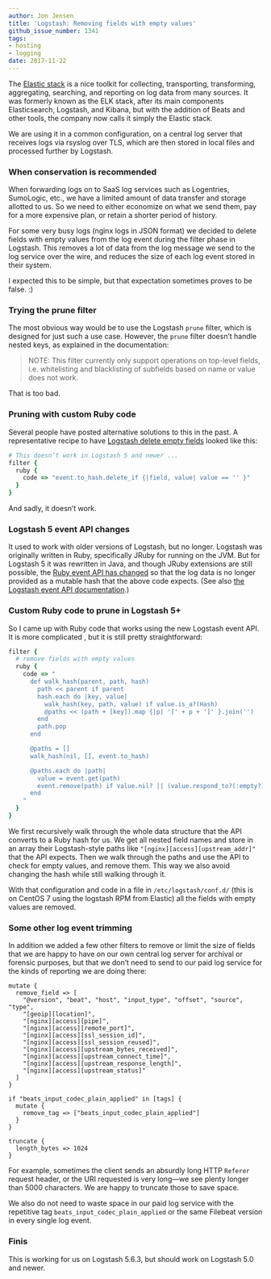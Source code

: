 ```yaml
---
author: Jon Jensen
title: 'Logstash: Removing fields with empty values'
github_issue_number: 1341
tags:
- hosting
- logging
date: 2017-11-22
---
```


The [Elastic stack](https://www.elastic.co/products) is a nice toolkit for collecting, transporting, transforming, aggregating, searching, and reporting on log data from many sources. It was formerly known as the ELK stack, after its main components Elasticsearch, Logstash, and Kibana, but with the addition of Beats and other tools, the company now calls it simply the Elastic stack.

We are using it in a common configuration, on a central log server that receives logs via rsyslog over TLS, which are then stored in local files and processed further by Logstash.

### When conservation is recommended

When forwarding logs on to SaaS log services such as Logentries, SumoLogic, etc., we have a limited amount of data transfer and storage allotted to us. So we need to either economize on what we send them, pay for a more expensive plan, or retain a shorter period of history.

For some very busy logs (nginx logs in JSON format) we decided to delete fields with empty values from the log event during the filter phase in Logstash. This removes a lot of data from the log message we send to the log service over the wire, and reduces the size of each log event stored in their system.

I expected this to be simple, but that expectation sometimes proves to be false. :)

### Trying the prune filter

The most obvious way would be to use the Logstash `prune` filter, which is designed for just such a use case. However, the `prune` filter doesn’t handle nested keys, as explained in the documentation:

> NOTE: This filter currently only support operations on top-level fields, i.e. whitelisting and blacklisting of subfields based on name or value does not work.

That is too bad.

### Pruning with custom Ruby code

Several people have posted alternative solutions to this in the past. A representative recipe to have [Logstash delete empty fields](https://manwhoami.wordpress.com/2014/11/25/logstash-delete-empty-fields/) looked like this:

```ruby
# This doesn’t work in Logstash 5 and newer ...
filter {
  ruby {
    code => "event.to_hash.delete_if {|field, value| value == '' }"
  }
}
```

And sadly, it doesn’t work.

### Logstash 5 event API changes

It used to work with older versions of Logstash, but no longer. Logstash was originally written in Ruby, specifically JRuby for running on the JVM. But for Logstash 5 it was rewritten in Java, and though JRuby extensions are still possible, the [Ruby event API has changed](https://www.elastic.co/guide/en/logstash/5.0/breaking-changes.html#_ruby_filter_and_custom_plugin_developers) so that the log data is no longer provided as a mutable hash that the above code expects. (See also [the Logstash event API documentation](https://www.elastic.co/guide/en/logstash/current/event-api.html).)

### Custom Ruby code to prune in Logstash 5+

So I came up with Ruby code that works using the new Logstash event API. It is more complicated , but it is still pretty straightforward:

```ruby
filter {
  # remove fields with empty values
  ruby {
    code => "
      def walk_hash(parent, path, hash)
        path << parent if parent
        hash.each do |key, value|
          walk_hash(key, path, value) if value.is_a?(Hash)
          @paths << (path + [key]).map {|p| '[' + p + ']' }.join('')
        end
        path.pop
      end

      @paths = []
      walk_hash(nil, [], event.to_hash)

      @paths.each do |path|
        value = event.get(path)
        event.remove(path) if value.nil? || (value.respond_to?(:empty?) && value.empty?)
      end
    "
  }
}
```

We first recursively walk through the whole data structure that the API converts to a Ruby hash for us. We get all nested field names and store in an array their Logstash-style paths like `"[nginx][access][upstream_addr]"` that the API expects. Then we walk through the paths and use the API to check for empty values, and remove them. This way we also avoid changing the hash while still walking through it.

With that configuration and code in a file in `/etc/logstash/conf.d/` (this is on CentOS 7 using the logstash RPM from Elastic) all the fields with empty values are removed.

### Some other log event trimming

In addition we added a few other filters to remove or limit the size of fields that we are happy to have on our own central log server for archival or forensic purposes, but that we don’t need to send to our paid log service for the kinds of reporting we are doing there:

```
mutate {
  remove_field => [
    "@version", "beat", "host", "input_type", "offset", "source", "type",
    "[geoip][location]",
    "[nginx][access][pipe]",
    "[nginx][access][remote_port]",
    "[nginx][access][ssl_session_id]",
    "[nginx][access][ssl_session_reused]",
    "[nginx][access][upstream_bytes_received]",
    "[nginx][access][upstream_connect_time]",
    "[nginx][access][upstream_response_length]",
    "[nginx][access][upstream_status]"
  ]
}

if "beats_input_codec_plain_applied" in [tags] {
  mutate {
    remove_tag => ["beats_input_codec_plain_applied"]
  }
}

truncate {
  length_bytes => 1024
}
```

For example, sometimes the client sends an absurdly long HTTP `Referer` request header, or the URI requested is very long—​we see plenty longer than 5000 characters. We are happy to truncate those to save space.

We also do not need to waste space in our paid log service with the repetitive tag `beats_input_codec_plain_applied` or the same Filebeat version in every single log event.

### Finis

This is working for us on Logstash 5.6.3, but should work on Logstash 5.0 and newer.
